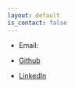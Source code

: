 ```yaml
---
layout: default
is_contact: false
---
```


* Email: []()

* [Github]()

* [LinkedIn]()

<!-- ---

## Mailing Address

> 221B, Baker Street
>
> London
>
> United Kingdom

---

## Social

1. [Facebook](#)
2. [Twitter](#)
3. [Google+](#) -->
